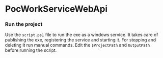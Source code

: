 
# PocWorkServiceWebApi
### Run the project
Use the `script.ps1` file to run the exe as a windows service. It takes care of publishing the exe, registering the service and starting it. For stopping and deleting it run manual commands.
Edit the `$ProjectPath` and `OutputPath` before running the script.

